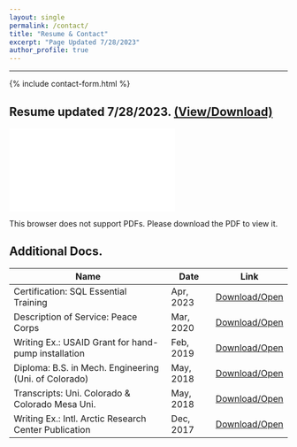 ```yaml
---
layout: single
permalink: /contact/
title: "Resume & Contact"
excerpt: "Page Updated 7/28/2023"
author_profile: true
---
```


****

{% include contact-form.html %}

## Resume updated 7/28/2023.  [(View/Download)](https://ross.thefischers.me/assets/downloads/CV_Ross_Fischer.pdf)
<object data="/assets/downloads/CV_Ross_Fischer.pdf" type="application/pdf" width="700px" height="1000px">
    <embed src="/assets/downloads/CV_Ross_Fischer.pdf">
        <p>This browser does not support PDFs. Please download the PDF to view it.</p>
    </embed>
</object>

## Additional Docs.

| Name                                                    |          Date    | Link                                           |
| ------------------------------------------------------- | ---------------- | ----------------------------------------------------- |
| Certification: SQL Essential Training                   | Apr, 2023        | [Download/Open](https://www.ross.thefischers.me/assets/downloads/SQL-Essential-Training-LinkedIn-Learning.pdf) |
| Description of Service: Peace Corps                     | Mar, 2020        | [Download/Open](https://www.ross.thefischers.me/assets/downloads/Peace-Corps-Description-of-Service.pdf) |
| Writing Ex.: USAID Grant for hand-pump installation     | Feb, 2019        | [Download/Open](https://www.ross.thefischers.me/assets/downloads/Peace-Corps-Grant-Waterpump.pdf) |
| Diploma: B.S. in Mech. Engineering (Uni. of Colorado)   | May, 2018        | [Download/Open](https://www.ross.thefischers.me/assets/downloads/Diploma-1877-4834-R5R2.pdf) |
| Transcripts: Uni. Colorado & Colorado Mesa Uni.         | May, 2018        | [Download/Open](https://www.ross.thefischers.me/assets/downloads/2018-Final-CU-CMU-Merged.pdf) |
| Writing Ex.: Intl. Arctic Research Center Publication   | Dec, 2017        | [Download/Open](https://www.ross.thefischers.me/assets/downloads/Fischer-Walsh-et-al.pdf) |
